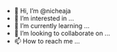- 👋 Hi, I’m @nicheaja
- 👀 I’m interested in ...
- 🌱 I’m currently learning ...
- 💞️ I’m looking to collaborate on ...
- 📫 How to reach me ...

<!---
nicheaja/nicheaja is a ✨ special ✨ repository because its `README.md` (this file) appears on your GitHub profile.
You can click the Preview link to take a look at your changes.
--->
